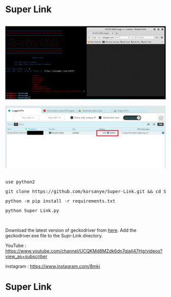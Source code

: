 # Super Link

<br>
<img src="Screenshot/super-link_1.png" />
<br>
<br>
<img src="Screenshot/super-link_2.png" />
<br>

<br>
<pre>use python2</pre>
<pre>git clone https://github.com/korsanye/Super-Link.git && cd Super-Link </pre>
<pre>python -m pip install -r requirements.txt </pre>
<pre>python Super_Link.py</pre>

<br>

<p>
  Download the latest version of geckodriver from <a href="https://github.com/mozilla/geckodriver/releases">here</a>. Add the geckodriver.exe file to the Supr-Link directory.
</p>

YouTube : https://www.youtube.com/channel/UCQKMd8MZdk6dn7qjaIj47Hg/videos?view_as=subscriber

instagram : https://www.instagram.com/8mkj

# Super Link

